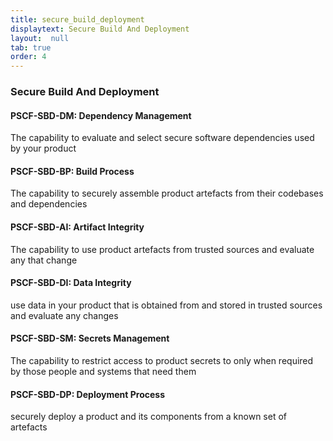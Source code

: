 ```yaml
---
title: secure_build_deployment
displaytext: Secure Build And Deployment
layout:  null
tab: true
order: 4
---
```


### Secure Build And Deployment

#### PSCF-SBD-DM: Dependency Management	
The capability to evaluate and select secure software dependencies used by your product

#### PSCF-SBD-BP: Build Process	
The capability to securely assemble product artefacts from their codebases and dependencies

#### PSCF-SBD-AI: Artifact Integrity	
The capability to use product artefacts from trusted sources and evaluate any that change

#### PSCF-SBD-DI: Data Integrity	
use data in your product that is obtained from and stored in trusted sources and evaluate any changes

#### PSCF-SBD-SM: Secrets Management	
The capability to restrict access to product secrets to only when required by those people and systems that need them

#### PSCF-SBD-DP: Deployment Process	
securely deploy a product and its components from a known set of artefacts
